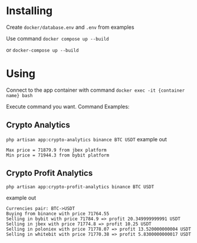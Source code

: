 # Installing
Create `docker/database.env` and `.env` from examples

Use command `docker compose up --build`

or `docker-compose up --build`

# Using
Connect to the app container with command `docker exec -it {container name} bash`

Execute command you want. Command Examples:
## Crypto Analytics
`php artisan app:crypto-analytics binance BTC USDT`
example out
```
Max price = 71879.9 from jbex platform
Min price = 71944.3 from bybit platform
```

## Crypto Profit Analytics
`php artisan app:crypto-profit-analytics binance BTC USDT`

example out
```
Currencies pair: BTC->USDT
Buying from binance with price 71764.55
Selling in bybit with price 71784.9 => profit 20.349999999991 USDT
Selling in jbex with price 71774.8 => profit 10.25 USDT
Selling in poloniex with price 71778.07 => profit 13.520000000004 USDT
Selling in whitebit with price 71770.38 => profit 5.8300000000017 USDT
```
